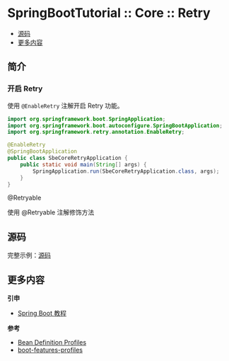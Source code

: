 # SpringBootTutorial :: Core :: Retry

<!-- TOC depthFrom:2 depthTo:3 -->

- [源码](#源码)
- [更多内容](#更多内容)

<!-- /TOC -->

## 简介

### 开启 Retry

使用 `@EnableRetry` 注解开启 Retry 功能。

```java
import org.springframework.boot.SpringApplication;
import org.springframework.boot.autoconfigure.SpringBootApplication;
import org.springframework.retry.annotation.EnableRetry;

@EnableRetry
@SpringBootApplication
public class SbeCoreRetryApplication {
    public static void main(String[] args) {
        SpringApplication.run(SbeCoreRetryApplication.class, args);
    }
}
```

@Retryable

使用 @Retryable 注解修饰方法

## 源码

完整示例：[源码](https://github.com/dunwu/spring-boot-tutorial/tree/master/codes/core/sbe-core-retry)

## 更多内容

**引申**

- [Spring Boot 教程](https://github.com/dunwu/spring-boot-tutorial)

**参考**

- [Bean Definition Profiles](https://docs.spring.io/spring/docs/current/spring-framework-reference/core.html#beans-definition-profiles)
- [boot-features-profiles](https://docs.spring.io/spring-boot/docs/current/reference/htmlsingle/#boot-features-profiles)
